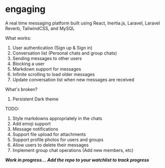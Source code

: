 # engaging
A real time messaging platform built using React, Inertia.js, Laravel, Laravel Reverb, TailwindCSS, and MySQL

What works:
1) User authentication (Sign up & Sign in)
2) Conversation list (Personal chats and group chats)
3) Sending messages to other users
4) Blocking a user
5) Markdown support for messages
6) Infinite scrolling to load older messages
7) Update conversation list when new messages are received

What's broken?
1) Persistent Dark theme

TODO:
1) Style markdowns appropriately in the chats
2) Add emoji support
3) Message notifications
4) Support file upload for attachments
5) Support profile photos for users and groups
6) Allow users to delete their messages
7) Implement group chat operations (Add new members, etc)

***Work in progress...***
***Add the repo to your watchlist to track progress***
